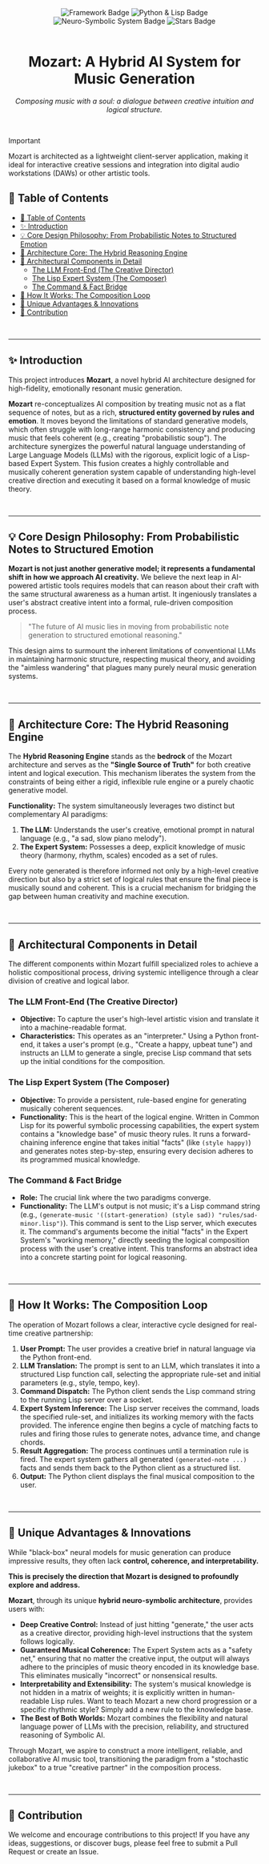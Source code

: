 <div align="center">
  <img src="https://img.shields.io/badge/Framework-Hybrid%20AI-purple?style=for-the-badge&logo=github" alt="Framework Badge">
  <img src="https://img.shields.io/badge/Language-Python%20%26%20Lisp-blue?style=for-the-badge&logo=python" alt="Python & Lisp Badge">
  <img src="https://img.shields.io/badge/Paradigm-Neuro--Symbolic%20System-orange?style=for-the-badge&logo=tensorflow" alt="Neuro-Symbolic System Badge">
  <img src="https://img.shields.io/github/stars/your-username/mozart?style=for-the-badge&color=gold" alt="Stars Badge">
</div>

<br>

<h1 align="center">
  Mozart: A Hybrid AI System for Music Generation
</h1>

<p align="center">
  <i>Composing music with a soul: a dialogue between creative intuition and logical structure.</i>
</p>

<br>

>[!IMPORTANT]
> Mozart is architected as a lightweight client-server application, making it ideal for interactive creative sessions and integration into digital audio workstations (DAWs) or other artistic tools.

## 🌟 Table of Contents

-   [🌟 Table of Contents](#-table-of-contents)
-   [✨ Introduction](#-introduction)
-   [💡 Core Design Philosophy: From Probabilistic Notes to Structured Emotion](#-core-design-philosophy-from-probabilistic-notes-to-structured-emotion)
-   [🧠 Architecture Core: The Hybrid Reasoning Engine](#-architecture-core-the-hybrid-reasoning-engine)
-   [🧩 Architectural Components in Detail](#-architectural-components-in-detail)
    -   [The LLM Front-End (The Creative Director)](#the-llm-front-end-the-creative-director)
    -   [The Lisp Expert System (The Composer)](#the-lisp-expert-system-the-composer)
    -   [The Command & Fact Bridge](#the-command--fact-bridge)
-   [🔄 How It Works: The Composition Loop](#-how-it-works-the-composition-loop)
-   [🚀 Unique Advantages & Innovations](#-unique-advantages--innovations)
-   [🤝 Contribution](#-contribution)

<br>

---

## ✨ Introduction

This project introduces **Mozart**, a novel hybrid AI architecture designed for high-fidelity, emotionally resonant music generation.

**Mozart** re-conceptualizes AI composition by treating music not as a flat sequence of notes, but as a rich, **structured entity governed by rules and emotion**. It moves beyond the limitations of standard generative models, which often struggle with long-range harmonic consistency and producing music that feels coherent (e.g., creating "probabilistic soup"). The architecture synergizes the powerful natural language understanding of Large Language Models (LLMs) with the rigorous, explicit logic of a Lisp-based Expert System. This fusion creates a highly controllable and musically coherent generation system capable of understanding high-level creative direction and executing it based on a formal knowledge of music theory.

<br>

---

## 💡 Core Design Philosophy: From Probabilistic Notes to Structured Emotion

**Mozart is not just another generative model; it represents a fundamental shift in how we approach AI creativity.** We believe the next leap in AI-powered artistic tools requires models that can reason about their craft with the same structural awareness as a human artist. It ingeniously translates a user's abstract creative intent into a formal, rule-driven composition process.

> "The future of AI music lies in moving from probabilistic note generation to structured emotional reasoning."

This design aims to surmount the inherent limitations of conventional LLMs in maintaining harmonic structure, respecting musical theory, and avoiding the "aimless wandering" that plagues many purely neural music generation systems.

<br>

---

## 🧠 Architecture Core: The Hybrid Reasoning Engine

The **Hybrid Reasoning Engine** stands as the **bedrock** of the Mozart architecture and serves as the **"Single Source of Truth"** for both creative intent and logical execution. This mechanism liberates the system from the constraints of being either a rigid, inflexible rule engine or a purely chaotic generative model.

**Functionality:**
The system simultaneously leverages two distinct but complementary AI paradigms:
1.  **The LLM:** Understands the user's creative, emotional prompt in natural language (e.g., "a sad, slow piano melody").
2.  **The Expert System:** Possesses a deep, explicit knowledge of music theory (harmony, rhythm, scales) encoded as a set of rules.

Every note generated is therefore informed not only by a high-level creative direction but also by a strict set of logical rules that ensure the final piece is musically sound and coherent. This is a crucial mechanism for bridging the gap between human creativity and machine execution.

<br>

---

## 🧩 Architectural Components in Detail

The different components within Mozart fulfill specialized roles to achieve a holistic compositional process, driving systemic intelligence through a clear division of creative and logical labor.

### The LLM Front-End (The Creative Director)
*   **Objective:** To capture the user's high-level artistic vision and translate it into a machine-readable format.
*   **Characteristics:** This operates as an "interpreter." Using a Python front-end, it takes a user's prompt (e.g., "Create a happy, upbeat tune") and instructs an LLM to generate a single, precise Lisp command that sets up the initial conditions for the composition.

### The Lisp Expert System (The Composer)
*   **Objective:** To provide a persistent, rule-based engine for generating musically coherent sequences.
*   **Functionality:** This is the heart of the logical engine. Written in Common Lisp for its powerful symbolic processing capabilities, the expert system contains a "knowledge base" of music theory rules. It runs a forward-chaining inference engine that takes initial "facts" (like `(style happy)`) and generates notes step-by-step, ensuring every decision adheres to its programmed musical knowledge.

### The Command & Fact Bridge
*   **Role:** The crucial link where the two paradigms converge.
*   **Functionality:** The LLM's output is not music; it's a Lisp command string (e.g., `(generate-music '((start-generation) (style sad)) "rules/sad-minor.lisp")`). This command is sent to the Lisp server, which executes it. The command's arguments become the initial "facts" in the Expert System's "working memory," directly seeding the logical composition process with the user's creative intent. This transforms an abstract idea into a concrete starting point for logical reasoning.

<br>

---

## 🔄 How It Works: The Composition Loop

The operation of Mozart follows a clear, interactive cycle designed for real-time creative partnership:

1.  **User Prompt:** The user provides a creative brief in natural language via the Python front-end.
2.  **LLM Translation:** The prompt is sent to an LLM, which translates it into a structured Lisp function call, selecting the appropriate rule-set and initial parameters (e.g., style, tempo, key).
3.  **Command Dispatch:** The Python client sends the Lisp command string to the running Lisp server over a socket.
4.  **Expert System Inference:** The Lisp server receives the command, loads the specified rule-set, and initializes its working memory with the facts provided. The inference engine then begins a cycle of matching facts to rules and firing those rules to generate notes, advance time, and change chords.
5.  **Result Aggregation:** The process continues until a termination rule is fired. The expert system gathers all generated `(generated-note ...)` facts and sends them back to the Python client as a structured list.
6.  **Output:** The Python client displays the final musical composition to the user.

<br>

---

## 🚀 Unique Advantages & Innovations

While "black-box" neural models for music generation can produce impressive results, they often lack **control, coherence, and interpretability.**

**This is precisely the direction that Mozart is designed to profoundly explore and address.**

**Mozart**, through its unique **hybrid neuro-symbolic architecture**, provides users with:

*   **Deep Creative Control:** Instead of just hitting "generate," the user acts as a creative director, providing high-level instructions that the system follows logically.
*   **Guaranteed Musical Coherence:** The Expert System acts as a "safety net," ensuring that no matter the creative input, the output will always adhere to the principles of music theory encoded in its knowledge base. This eliminates musically "incorrect" or nonsensical results.
*   **Interpretability and Extensibility:** The system's musical knowledge is not hidden in a matrix of weights; it is explicitly written in human-readable Lisp rules. Want to teach Mozart a new chord progression or a specific rhythmic style? Simply add a new rule to the knowledge base.
*   **The Best of Both Worlds:** Mozart combines the flexibility and natural language power of LLMs with the precision, reliability, and structured reasoning of Symbolic AI.

Through Mozart, we aspire to construct a more intelligent, reliable, and collaborative AI music tool, transitioning the paradigm from a "stochastic jukebox" to a true "creative partner" in the composition process.

<br>

---

## 🤝 Contribution

We welcome and encourage contributions to this project! If you have any ideas, suggestions, or discover bugs, please feel free to submit a Pull Request or create an Issue.

<br>
